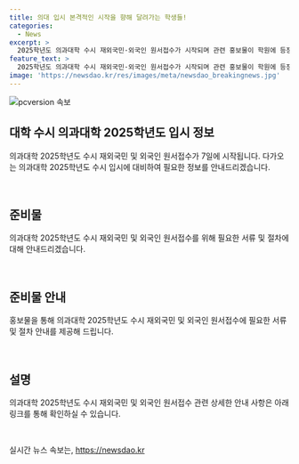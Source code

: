 ```yaml
---
title: 의대 입시 본격적인 시작을 향해 달려가는 학생들!
categories:
  - News
excerpt: >
  2025학년도 의과대학 수시 재외국민·외국인 원서접수가 시작되며 관련 홍보물이 학원에 등장했다. 의대 입시에 관심 있는 이들은 눈여겨볼 만한 소식이다.
feature_text: >
  2025학년도 의과대학 수시 재외국민·외국인 원서접수가 시작되며 관련 홍보물이 학원에 등장했다. 의대 입시에 관심 있는 이들은 눈여겨볼 만한 소식이다.
image: 'https://newsdao.kr/res/images/meta/newsdao_breakingnews.jpg'
---
```


<p><img src="https://newsdao.kr/res/images/meta/newsdao_breakingnews.jpg" alt="pcversion 속보" /></p>

<h2 data-ke-size="size26">대학 수시 의과대학 2025학년도 입시 정보</h2>

<p>의과대학 2025학년도 수시 재외국민 및 외국인 원서접수가 7일에 시작됩니다. 다가오는 의과대학 2025학년도 수시 입시에 대비하여 필요한 정보를 안내드리겠습니다. </p>

<p data-ke-size="size16">&nbsp;</p>

<h2 data-ke-size="size26">준비물</h2>

<p>의과대학 2025학년도 수시 재외국민 및 외국인 원서접수를 위해 필요한 서류 및 절차에 대해 안내드리겠습니다.</p>

<p data-ke-size="size16">&nbsp;</p>

<h2 data-ke-size="size26">준비물 안내</h2>

<p>홍보물을 통해 의과대학 2025학년도 수시 재외국민 및 외국인 원서접수에 필요한 서류 및 절차 안내를 제공해 드립니다.</p>

<p data-ke-size="size16">&nbsp;</p>

<h2 data-ke-size="size26">설명</h2>

<p>의과대학 2025학년도 수시 재외국민 및 외국인 원서접수 관련 상세한 안내 사항은 아래 링크를 통해 확인하실 수 있습니다. </p>

<p data-ke-size="size16">&nbsp;</p>
실시간 뉴스 속보는, <a href="https://newsdao.kr" rel="dofollow">https://newsdao.kr</a>


